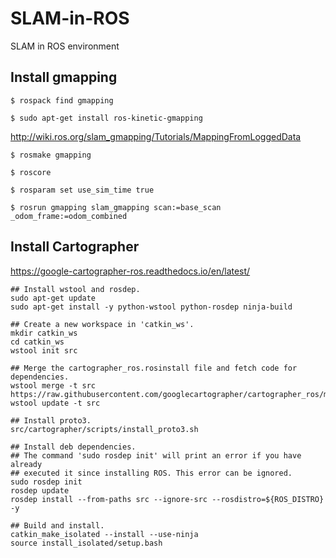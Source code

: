 # SLAM-in-ROS
SLAM in ROS environment

## Install gmapping
```
$ rospack find gmapping

$ sudo apt-get install ros-kinetic-gmapping
```

http://wiki.ros.org/slam_gmapping/Tutorials/MappingFromLoggedData
```
$ rosmake gmapping

$ roscore

$ rosparam set use_sim_time true

$ rosrun gmapping slam_gmapping scan:=base_scan _odom_frame:=odom_combined
```
## Install Cartographer

https://google-cartographer-ros.readthedocs.io/en/latest/
```
## Install wstool and rosdep.
sudo apt-get update
sudo apt-get install -y python-wstool python-rosdep ninja-build

## Create a new workspace in 'catkin_ws'.
mkdir catkin_ws
cd catkin_ws
wstool init src

## Merge the cartographer_ros.rosinstall file and fetch code for dependencies.
wstool merge -t src https://raw.githubusercontent.com/googlecartographer/cartographer_ros/master/cartographer_ros.rosinstall
wstool update -t src

## Install proto3.
src/cartographer/scripts/install_proto3.sh

## Install deb dependencies.
## The command 'sudo rosdep init' will print an error if you have already
## executed it since installing ROS. This error can be ignored.
sudo rosdep init
rosdep update
rosdep install --from-paths src --ignore-src --rosdistro=${ROS_DISTRO} -y

## Build and install.
catkin_make_isolated --install --use-ninja
source install_isolated/setup.bash
```
##

